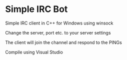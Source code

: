# Simple IRC Bot
Simple IRC client in C++ for Windows using winsock

Change the server, port etc. to your server settings

The client will join the channel and respond to the PINGs

Compile using Visual Studio
